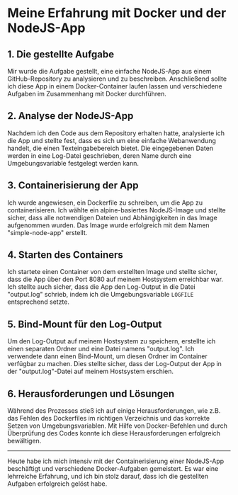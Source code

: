 # Meine Erfahrung mit Docker und der NodeJS-App

## 1. Die gestellte Aufgabe
Mir wurde die Aufgabe gestellt, eine einfache NodeJS-App aus einem GitHub-Repository zu analysieren und zu beschreiben. Anschließend sollte ich diese App in einem Docker-Container laufen lassen und verschiedene Aufgaben im Zusammenhang mit Docker durchführen.

## 2. Analyse der NodeJS-App
Nachdem ich den Code aus dem Repository erhalten hatte, analysierte ich die App und stellte fest, dass es sich um eine einfache Webanwendung handelt, die einen Texteingabebereich bietet. Die eingegebenen Daten werden in eine Log-Datei geschrieben, deren Name durch eine Umgebungsvariable festgelegt werden kann.

## 3. Containerisierung der App
Ich wurde angewiesen, ein Dockerfile zu schreiben, um die App zu containerisieren. Ich wählte ein alpine-basiertes NodeJS-Image und stellte sicher, dass alle notwendigen Dateien und Abhängigkeiten in das Image aufgenommen wurden. Das Image wurde erfolgreich mit dem Namen "simple-node-app" erstellt.

## 4. Starten des Containers
Ich startete einen Container von dem erstellten Image und stellte sicher, dass die App über den Port 8080 auf meinem Hostsystem erreichbar war. Ich stellte auch sicher, dass die App den Log-Output in die Datei "output.log" schrieb, indem ich die Umgebungsvariable `LOGFILE` entsprechend setzte.

## 5. Bind-Mount für den Log-Output
Um den Log-Output auf meinem Hostsystem zu speichern, erstellte ich einen separaten Ordner und eine Datei namens "output.log". Ich verwendete dann einen Bind-Mount, um diesen Ordner im Container verfügbar zu machen. Dies stellte sicher, dass der Log-Output der App in der "output.log"-Datei auf meinem Hostsystem erschien.

## 6. Herausforderungen und Lösungen
Während des Prozesses stieß ich auf einige Herausforderungen, wie z.B. das Fehlen des Dockerfiles im richtigen Verzeichnis und das korrekte Setzen von Umgebungsvariablen. Mit Hilfe von Docker-Befehlen und durch Überprüfung des Codes konnte ich diese Herausforderungen erfolgreich bewältigen.

---

Heute habe ich mich intensiv mit der Containerisierung einer NodeJS-App beschäftigt und verschiedene Docker-Aufgaben gemeistert. Es war eine lehrreiche Erfahrung, und ich bin stolz darauf, dass ich die gestellten Aufgaben erfolgreich gelöst habe.
